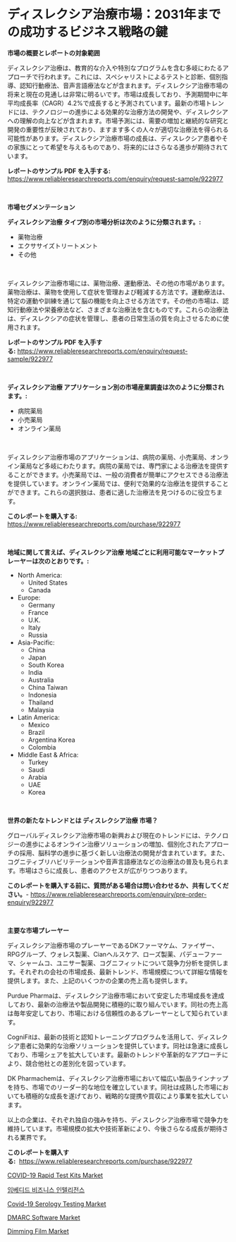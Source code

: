 <p><h1>ディスレクシア治療市場：2031年までの成功するビジネス戦略の鍵</h1></p><p><strong>市場の概要とレポートの対象範囲</strong></p>
<p><p>ディスレクシア治療は、教育的な介入や特別なプログラムを含む多岐にわたるアプローチで行われます。これには、スペシャリストによるテストと診断、個別指導、認知行動療法、音声言語療法などが含まれます。ディスレクシア治療市場の将来と現在の見通しは非常に明るいです。市場は成長しており、予測期間中に年平均成長率（CAGR）4.2%で成長すると予測されています。最新の市場トレンドには、テクノロジーの進歩による効果的な治療方法の開発や、ディスレクシアへの理解の向上などが含まれます。市場予測には、需要の増加と継続的な研究と開発の重要性が反映されており、ますます多くの人々が適切な治療法を得られる可能性があります。ディスレクシア治療市場の成長は、ディスレクシア患者やその家族にとって希望を与えるものであり、将来的にはさらなる進歩が期待されています。</p></p>
<p><strong>レポートのサンプル PDF を入手する:</strong> <a href="https://www.reliableresearchreports.com/enquiry/request-sample/922977">https://www.reliableresearchreports.com/enquiry/request-sample/922977</a></p>
<p>&nbsp;</p>
<p><strong>市場セグメンテーション</strong></p>
<p><strong>ディスレクシア治療 タイプ別の市場分析は次のように分類されます。:</strong></p>
<p><ul><li>薬物治療</li><li>エクササイズトリートメント</li><li>その他</li></ul></p>
<p>&nbsp;</p>
<p><p>ディスレクシア治療市場には、薬物治療、運動療法、その他の市場があります。薬物治療は、薬物を使用して症状を管理および軽減する方法です。運動療法は、特定の運動や訓練を通じて脳の機能を向上させる方法です。その他の市場は、認知行動療法や栄養療法など、さまざまな治療法を含むものです。これらの治療法は、ディスレクシアの症状を管理し、患者の日常生活の質を向上させるために使用されます。</p></p>
<p><strong>レポートのサンプル PDF を入手する:</strong>&nbsp;<a href="https://www.reliableresearchreports.com/enquiry/request-sample/922977">https://www.reliableresearchreports.com/enquiry/request-sample/922977</a></p>
<p>&nbsp;</p>
<p><strong> ディスレクシア治療 アプリケーション別の市場産業調査は次のように分類されます。:</strong></p>
<p><ul><li>病院薬局</li><li>小売薬局</li><li>オンライン薬局</li></ul></p>
<p>&nbsp;</p>
<p><p>ディスレクシア治療市場のアプリケーションは、病院の薬局、小売薬局、オンライン薬局など多岐にわたります。病院の薬局では、専門家による治療法を提供することができます。小売薬局では、一般の消費者が簡単にアクセスできる治療法を提供しています。オンライン薬局では、便利で効果的な治療法を提供することができます。これらの選択肢は、患者に適した治療法を見つけるのに役立ちます。</p></p>
<p><strong>このレポートを購入する:</strong>&nbsp; <a href="https://www.reliableresearchreports.com/purchase/922977">https://www.reliableresearchreports.com/purchase/922977</a></p>
<p>&nbsp;</p>
<p><strong>地域に関して言えば、ディスレクシア治療 地域ごとに利用可能なマーケットプレーヤーは次のとおりです。:</strong></p>
<p><ul>
    <li>
        North America:
        <ul>
            <li>United States</li>
            <li>Canada</li>
        </ul>
    </li>
    <li>
        Europe:
        <ul>
            <li>Germany</li>
            <li>France</li>
            <li>U.K.</li>
            <li>Italy</li>
            <li>Russia</li>
        </ul>
    </li>
    <li>
        Asia-Pacific:
        <ul>
            <li>China</li>
            <li>Japan</li>
            <li>South Korea</li>
            <li>India</li>
            <li>Australia</li>
            <li>China Taiwan</li>
            <li>Indonesia</li>
            <li>Thailand</li>
            <li>Malaysia</li>
        </ul>
    </li>
    <li>
        Latin America:
        <ul>
            <li>Mexico</li>
            <li>Brazil</li>
            <li>Argentina Korea</li>
            <li>Colombia</li>
        </ul>
    </li>
    <li>
        Middle East & Africa:
        <ul>
            <li>Turkey</li>
            <li>Saudi</li>
            <li>Arabia</li>
            <li>UAE</li>
            <li>Korea</li>
        </ul>
    </li>
    </ul></p>
<p>&nbsp;</p>
<p><strong>世界の新たなトレンドとは ディスレクシア治療 市場？</strong></p>
<p><p>グローバルディスレクシア治療市場の新興および現在のトレンドには、テクノロジーの進歩によるオンライン治療ソリューションの増加、個別化されたアプローチの採用、脳科学の進歩に基づく新しい治療法の開発が含まれています。また、コグニティブリハビリテーションや音声言語療法などの治療法の普及も見られます。市場はさらに成長し、患者のアクセスが広がりつつあります。</p></p>
<p><strong>このレポートを購入する前に、質問がある場合は問い合わせるか、共有してください。</strong>- <a href="https://www.reliableresearchreports.com/enquiry/pre-order-enquiry/922977">https://www.reliableresearchreports.com/enquiry/pre-order-enquiry/922977</a></p>
<p>&nbsp;</p>
<p><strong>主要な市場プレーヤー</strong></p>
<p><p>ディスレクシア治療市場のプレーヤーであるDKファーマケム、ファイザー、RPGグループ、ウォレス製薬、Cianヘルスケア、ローズ製薬、パデューファーマ、シャームコ、ユニサー製薬、コグニフィットについて競争力分析を提供します。それぞれの会社の市場成長、最新トレンド、市場規模について詳細な情報を提供します。また、上記のいくつかの企業の売上高も提供します。</p><p>Purdue Pharmaは、ディスレクシア治療市場において安定した市場成長を達成しており、最新の治療法や製品開発に積極的に取り組んでいます。同社の売上高は毎年安定しており、市場における信頼性のあるプレーヤーとして知られています。</p><p>CogniFitは、最新の技術と認知トレーニングプログラムを活用して、ディスレクシア患者に効果的な治療ソリューションを提供しています。同社は急速に成長しており、市場シェアを拡大しています。最新のトレンドや革新的なアプローチにより、競合他社との差別化を図っています。</p><p>DK Pharmachemは、ディスレクシア治療市場において幅広い製品ラインナップを持ち、市場でのリーダー的な地位を確立しています。同社は成熟した市場においても積極的な成長を遂げており、戦略的な提携や買収により事業を拡大しています。</p><p>以上の企業は、それぞれ独自の強みを持ち、ディスレクシア治療市場で競争力を維持しています。市場規模の拡大や技術革新により、今後さらなる成長が期待される業界です。</p></p>
<p><strong>このレポートを購入する:</strong>&nbsp;&nbsp;<a href="https://www.reliableresearchreports.com/purchase/922977">https://www.reliableresearchreports.com/purchase/922977</a></p>
<p><p><a href="https://github.com/ashepherd82/Market-Research-Report-List-3/blob/main/covid-19-rapid-test-kits-market.md">COVID-19 Rapid Test Kits Market</a></p><p><a href="https://github.com/laholand/Market-Research-Report-List-2/blob/main/6241183182607.md">임베디드 비즈니스 인텔리전스</a></p><p><a href="https://github.com/irfadac/Market-Research-Report-List-2/blob/main/covid-19-serology-testing-market.md">Covid-19 Serology Testing Market</a></p><p><a href="https://issuu.com/reportprime-2/docs/dmarc-software-market-size-2030.pptx">DMARC Software Market</a></p><p><a href="https://issuu.com/reportprime-2/docs/dimming-film-market-size-2030.pptx">Dimming Film Market</a></p></p>
